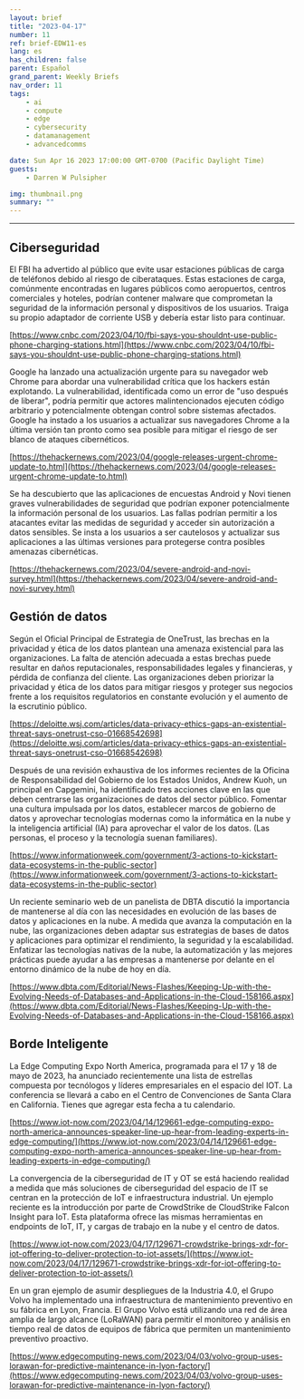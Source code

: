 ```yaml
---
layout: brief
title: "2023-04-17"
number: 11
ref: brief-EDW11-es
lang: es
has_children: false
parent: Español
grand_parent: Weekly Briefs
nav_order: 11
tags:
    - ai
    - compute
    - edge
    - cybersecurity
    - datamanagement
    - advancedcomms

date: Sun Apr 16 2023 17:00:00 GMT-0700 (Pacific Daylight Time)
guests:
    - Darren W Pulsipher

img: thumbnail.png
summary: ""
---
```




---

## Ciberseguridad

El FBI ha advertido al público que evite usar estaciones públicas de carga de teléfonos debido al riesgo de ciberataques. Estas estaciones de carga, comúnmente encontradas en lugares públicos como aeropuertos, centros comerciales y hoteles, podrían contener malware que comprometan la seguridad de la información personal y dispositivos de los usuarios. Traiga su propio adaptador de corriente USB y debería estar listo para continuar.

[https://www.cnbc.com/2023/04/10/fbi-says-you-shouldnt-use-public-phone-charging-stations.html](https://www.cnbc.com/2023/04/10/fbi-says-you-shouldnt-use-public-phone-charging-stations.html)

Google ha lanzado una actualización urgente para su navegador web Chrome para abordar una vulnerabilidad crítica que los hackers están explotando. La vulnerabilidad, identificada como un error de "uso después de liberar", podría permitir que actores malintencionados ejecuten código arbitrario y potencialmente obtengan control sobre sistemas afectados. Google ha instado a los usuarios a actualizar sus navegadores Chrome a la última versión tan pronto como sea posible para mitigar el riesgo de ser blanco de ataques cibernéticos.

[https://thehackernews.com/2023/04/google-releases-urgent-chrome-update-to.html](https://thehackernews.com/2023/04/google-releases-urgent-chrome-update-to.html)

Se ha descubierto que las aplicaciones de encuestas Android y Novi tienen graves vulnerabilidades de seguridad que podrían exponer potencialmente la información personal de los usuarios. Las fallas podrían permitir a los atacantes evitar las medidas de seguridad y acceder sin autorización a datos sensibles. Se insta a los usuarios a ser cautelosos y actualizar sus aplicaciones a las últimas versiones para protegerse contra posibles amenazas cibernéticas.

[https://thehackernews.com/2023/04/severe-android-and-novi-survey.html](https://thehackernews.com/2023/04/severe-android-and-novi-survey.html)

## Gestión de datos

Según el Oficial Principal de Estrategia de OneTrust, las brechas en la privacidad y ética de los datos plantean una amenaza existencial para las organizaciones. La falta de atención adecuada a estas brechas puede resultar en daños reputacionales, responsabilidades legales y financieras, y pérdida de confianza del cliente. Las organizaciones deben priorizar la privacidad y ética de los datos para mitigar riesgos y proteger sus negocios frente a los requisitos regulatorios en constante evolución y el aumento de la escrutinio público.

[https://deloitte.wsj.com/articles/data-privacy-ethics-gaps-an-existential-threat-says-onetrust-cso-01668542698](https://deloitte.wsj.com/articles/data-privacy-ethics-gaps-an-existential-threat-says-onetrust-cso-01668542698)

Después de una revisión exhaustiva de los informes recientes de la Oficina de Responsabilidad del Gobierno de los Estados Unidos, Andrew Kuoh, un principal en Capgemini, ha identificado tres acciones clave en las que deben centrarse las organizaciones de datos del sector público. Fomentar una cultura impulsada por los datos, establecer marcos de gobierno de datos y aprovechar tecnologías modernas como la informática en la nube y la inteligencia artificial (IA) para aprovechar el valor de los datos. (Las personas, el proceso y la tecnología suenan familiares).

[https://www.informationweek.com/government/3-actions-to-kickstart-data-ecosystems-in-the-public-sector](https://www.informationweek.com/government/3-actions-to-kickstart-data-ecosystems-in-the-public-sector)

Un reciente seminario web de un panelista de DBTA discutió la importancia de mantenerse al día con las necesidades en evolución de las bases de datos y aplicaciones en la nube. A medida que avanza la computación en la nube, las organizaciones deben adaptar sus estrategias de bases de datos y aplicaciones para optimizar el rendimiento, la seguridad y la escalabilidad. Enfatizar las tecnologías nativas de la nube, la automatización y las mejores prácticas puede ayudar a las empresas a mantenerse por delante en el entorno dinámico de la nube de hoy en día.

[https://www.dbta.com/Editorial/News-Flashes/Keeping-Up-with-the-Evolving-Needs-of-Databases-and-Applications-in-the-Cloud-158166.aspx](https://www.dbta.com/Editorial/News-Flashes/Keeping-Up-with-the-Evolving-Needs-of-Databases-and-Applications-in-the-Cloud-158166.aspx)

## Borde Inteligente

La Edge Computing Expo North America, programada para el 17 y 18 de mayo de 2023, ha anunciado recientemente una lista de estrellas compuesta por tecnólogos y líderes empresariales en el espacio del IOT. La conferencia se llevará a cabo en el Centro de Convenciones de Santa Clara en California. Tienes que agregar esta fecha a tu calendario.

[https://www.iot-now.com/2023/04/14/129661-edge-computing-expo-north-america-announces-speaker-line-up-hear-from-leading-experts-in-edge-computing/](https://www.iot-now.com/2023/04/14/129661-edge-computing-expo-north-america-announces-speaker-line-up-hear-from-leading-experts-in-edge-computing/)

La convergencia de la ciberseguridad de IT y OT se está haciendo realidad a medida que más soluciones de ciberseguridad del espacio de IT se centran en la protección de IoT e infraestructura industrial. Un ejemplo reciente es la introducción por parte de CrowdStrike de CloudStrike Falcon Insight para IoT. Esta plataforma ofrece las mismas herramientas en endpoints de IoT, IT, y cargas de trabajo en la nube y el centro de datos.

[https://www.iot-now.com/2023/04/17/129671-crowdstrike-brings-xdr-for-iot-offering-to-deliver-protection-to-iot-assets/](https://www.iot-now.com/2023/04/17/129671-crowdstrike-brings-xdr-for-iot-offering-to-deliver-protection-to-iot-assets/)

En un gran ejemplo de asumir despliegues de la Industria 4.0, el Grupo Volvo ha implementado una infraestructura de mantenimiento preventivo en su fábrica en Lyon, Francia. El Grupo Volvo está utilizando una red de área amplia de largo alcance (LoRaWAN) para permitir el monitoreo y análisis en tiempo real de datos de equipos de fábrica que permiten un mantenimiento preventivo proactivo.

[https://www.edgecomputing-news.com/2023/04/03/volvo-group-uses-lorawan-for-predictive-maintenance-in-lyon-factory/](https://www.edgecomputing-news.com/2023/04/03/volvo-group-uses-lorawan-for-predictive-maintenance-in-lyon-factory/)


